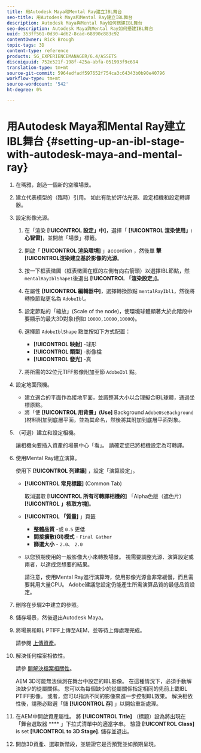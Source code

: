```yaml
---
title: 用Autodesk Maya和Mental Ray建立IBL舞台
seo-title: 用Autodesk Maya和Mental Ray建立IBL舞台
description: Autodesk Maya與Mental Ray如何搭建IBL舞台
seo-description: Autodesk Maya與Mental Ray如何搭建IBL舞台
uuid: 353ff561-0d30-4d62-8cad-68890c883c92
contentOwner: Rick Brough
topic-tags: 3D
content-type: reference
products: SG_EXPERIENCEMANAGER/6.4/ASSETS
discoiquuid: 752e521f-198f-425a-abfa-051993f9c694
translation-type: tm+mt
source-git-commit: 5964edfadf597652f754ca3c64343b0b90e40796
workflow-type: tm+mt
source-wordcount: '542'
ht-degree: 0%

---
```



# 用Autodesk Maya和Mental Ray建立IBL舞台 {#setting-up-an-ibl-stage-with-autodesk-maya-and-mental-ray}

1. 在瑪雅，創造一個新的空曠場景。

1. 建立代表模型的（臨時）引用。 如此有助於評估光源、設定相機和設定轉譯器。
1. 設定影像光源。

   1. 在「渲染 **[!UICONTROL 設定」中]**，選擇「 **[!UICONTROL 渲染使用」:心智雷]**，並開啟「場景」標籤。
   1. 開啟「 **[!UICONTROL 渲染環境]** 」accordion ，然後單 **擊[!UICONTROL渲染建立基於影像的光源**。
   1. 按一下框表徵圖（框表徵圖在框的左側有向右箭頭）以選擇IBL節點，然 `mentalRayIblShape1`後退出 **[!UICONTROL 「渲染設定」]**。
   1. 在屬性 **[!UICONTROL 編輯器中]**，選擇轉換節點 `mentalRayIbl1`，然後將轉換節點更名為 `AdobeIbl`。
   1. 設定節點的「縮放」(Scale of the node)，使環境球體顯著大於此階段中要顯示的最大3D對象(例如 `10000,10000,10000`)。
   1. 選擇節 `AdobeIblShape` 點並按如下方式配置：

      * **[!UICONTROL 映射]** -球形
      * **[!UICONTROL 類型]** -影像檔
      * **[!UICONTROL 發光]** -真
   1. 將所需的32位元TIFF影像附加至節 `AdobeIbl` 點。


1. 設定地面飛機。

   * 建立適合的平面作為接地平面，並調整其大小以合理擬合IBL球體，通過坐標原點。
   * 將「使 **[!UICONTROL 用背景」(Use]** Background `AdobeUseBackground` )材料附加到底層平面，並為其命名，然後將其附加到底層平面對象。

1. （可選）建立和設定相機。

   讓相機向要插入資產的場景中心「看」。 請確定您已將相機設定為可轉譯。

1. 使用Mental Ray建立演算。

   使用下 **[!UICONTROL 列建議]** ，設定「演算設定」。

   * **[!UICONTROL 常見標籤]** (Common Tab)

      取消選取 **[!UICONTROL 所有可轉譯相機的]** 「Alpha色版（遮色片） **[!UICONTROL 」核取方塊]**。

   * **[!UICONTROL 「質量]** 」頁籤

      * **整體品質** -或 `0.5` 更低
      * **間接擴散(GI)模式** - `Final Gather`
      * **篩選大小** - `2.0`、 `2.0`
   * 以您預期使用的一般影像大小來轉換場景。 視需要調整光源、演算設定或兩者，以達成您想要的結果。

      請注意，使用Mental Ray進行演算時，使用影像光源會非常緩慢，而且需要耗用大量CPU。 Adobe建議您設定仍能產生所需演算品質的最低品質設定。


1. 刪除在步驟2中建立的參照。

1. 儲存場景，然後退出Autodesk Maya。

1. 將場景和IBL PTIFF上傳至AEM，並等待上傳處理完成。

   請參閱 [上傳資產](managing-assets-touch-ui.md#uploading-assets)。

1. 解決任何檔案相依性。

   請參 [閱解決檔案相關性](resolve-file-dependencies.md)。

   AEM 3D可能無法偵測在舞台中設定的IBL影像。 在這種情況下，必須手動解決缺少的從屬關係。 您可以為每個缺少的從屬關係指定相同的先前上載IBL PTIFF影像。 或者，您可以指派不同的影像來進一步控制IBL效果。 解決相依性後，請務必點選「儲 **[!UICONTROL 存]** 」以開始重新處理。

1. 在AEM中開啟資產屬性。 將 **[!UICONTROL Title]** （標題）設為將出現在「舞台選取器 **** 」下拉式清單中的適當字串。 驗證 **[!UICONTROL Class]** is set **[!UICONTROL to 3D Stage]**. 儲存並退出。

1. 開啟3D資產、選取新階段，並驗證它是否預覽並如預期呈現。

